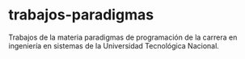 # trabajos-paradigmas

Trabajos de la materia paradigmas de programación de la carrera en ingeniería en sistemas de la Universidad Tecnológica Nacional.
